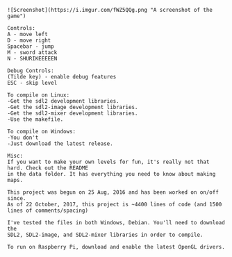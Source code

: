     ![Screenshot](https://i.imgur.com/fWZ5QQg.png "A screenshot of the game")

    Controls:
    A - move left
    D - move right
    Spacebar - jump
    M - sword attack
    N - SHURIKEEEEEN
    
    Debug Controls:
    (Tilde key) - enable debug features
    ESC - skip level
    
    To compile on Linux:
    -Get the sdl2 development libraries.
    -Get the sdl2-image development libraries.
    -Get the sdl2-mixer development libraries.
    -Use the makefile.
    
    To compile on Windows:
    -You don't
    -Just download the latest release.
    
    Misc:
    If you want to make your own levels for fun, it's really not that hard. Check out the README
    in the data folder. It has everything you need to know about making maps.
    
    This project was begun on 25 Aug, 2016 and has been worked on on/off since. 
    As of 22 October, 2017, this project is ~4400 lines of code (and 1500 lines of comments/spacing)
    
    I've tested the files in both Windows, Debian. You'll need to download the 
    SDL2, SDL2-image, and SDL2-mixer libraries in order to compile.

    To run on Raspberry Pi, download and enable the latest OpenGL drivers.
